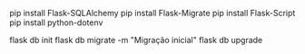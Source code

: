 pip install Flask-SQLAlchemy
pip install Flask-Migrate
pip install Flask-Script
pip install python-dotenv

flask db init
flask db migrate -m "Migração inicial"
flask db upgrade
